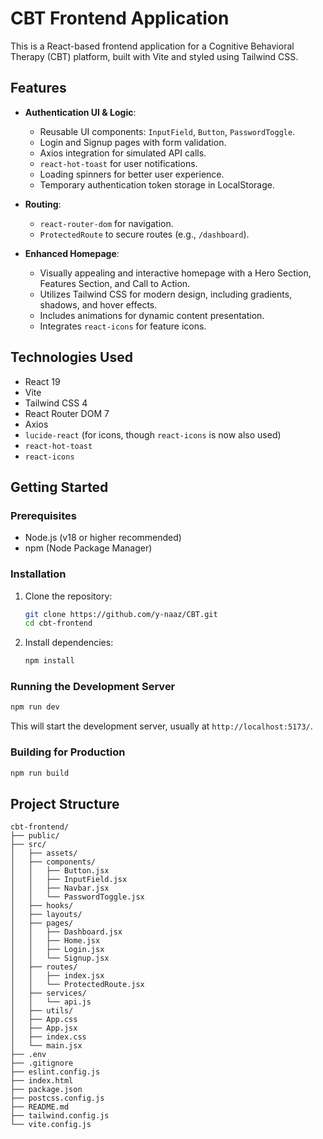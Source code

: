 # CBT Frontend Application

This is a React-based frontend application for a Cognitive Behavioral Therapy (CBT) platform, built with Vite and styled using Tailwind CSS.

## Features

*   **Authentication UI & Logic**:
    *   Reusable UI components: `InputField`, `Button`, `PasswordToggle`.
    *   Login and Signup pages with form validation.
    *   Axios integration for simulated API calls.
    *   `react-hot-toast` for user notifications.
    *   Loading spinners for better user experience.
    *   Temporary authentication token storage in LocalStorage.

*   **Routing**:
    *   `react-router-dom` for navigation.
    *   `ProtectedRoute` to secure routes (e.g., `/dashboard`).

*   **Enhanced Homepage**:
    *   Visually appealing and interactive homepage with a Hero Section, Features Section, and Call to Action.
    *   Utilizes Tailwind CSS for modern design, including gradients, shadows, and hover effects.
    *   Includes animations for dynamic content presentation.
    *   Integrates `react-icons` for feature icons.

## Technologies Used

*   React 19
*   Vite
*   Tailwind CSS 4
*   React Router DOM 7
*   Axios
*   `lucide-react` (for icons, though `react-icons` is now also used)
*   `react-hot-toast`
*   `react-icons`

## Getting Started

### Prerequisites

*   Node.js (v18 or higher recommended)
*   npm (Node Package Manager)

### Installation

1.  Clone the repository:
    ```bash
    git clone https://github.com/y-naaz/CBT.git
    cd cbt-frontend
    ```
2.  Install dependencies:
    ```bash
    npm install
    ```

### Running the Development Server

```bash
npm run dev
```
This will start the development server, usually at `http://localhost:5173/`.

### Building for Production

```bash
npm run build
```

## Project Structure

```
cbt-frontend/
├── public/
├── src/
│   ├── assets/
│   ├── components/
│   │   ├── Button.jsx
│   │   ├── InputField.jsx
│   │   ├── Navbar.jsx
│   │   └── PasswordToggle.jsx
│   ├── hooks/
│   ├── layouts/
│   ├── pages/
│   │   ├── Dashboard.jsx
│   │   ├── Home.jsx
│   │   ├── Login.jsx
│   │   └── Signup.jsx
│   ├── routes/
│   │   ├── index.jsx
│   │   └── ProtectedRoute.jsx
│   ├── services/
│   │   └── api.js
│   ├── utils/
│   ├── App.css
│   ├── App.jsx
│   ├── index.css
│   └── main.jsx
├── .env
├── .gitignore
├── eslint.config.js
├── index.html
├── package.json
├── postcss.config.js
├── README.md
├── tailwind.config.js
└── vite.config.js
